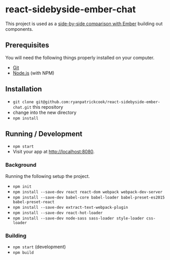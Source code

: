 # react-sidebyside-ember-chat

This project is used as a [side-by-side comparison with Ember](https://github.com/ryanpatrickcook/ember-sidebyside-react-chat) building out components.

## Prerequisites

You will need the following things properly installed on your computer.

* [Git](http://git-scm.com/)
* [Node.js](http://nodejs.org/) (with NPM)

## Installation

* `git clone git@github.com:ryanpatrickcook/react-sidebyside-ember-chat.git` this repository
* change into the new directory
* `npm install`

## Running / Development

* `npm start`
* Visit your app at [http://localhost:8080](http://localhost:8080).

### Background

Running the following setup the project.

* `npm init`
* `npm install --save-dev react react-dom webpack webpack-dev-server`
* `npm install --save-dev babel-core babel-loader babel-preset-es2015 babel-preset-react`
* `npm install --save-dev extract-text-webpack-plugin`
* `npm install --save-dev react-hot-loader`
* `npm install --save-dev node-sass sass-loader style-loader css-loader`

### Building

* `npm start` (development)
* `npm build`

